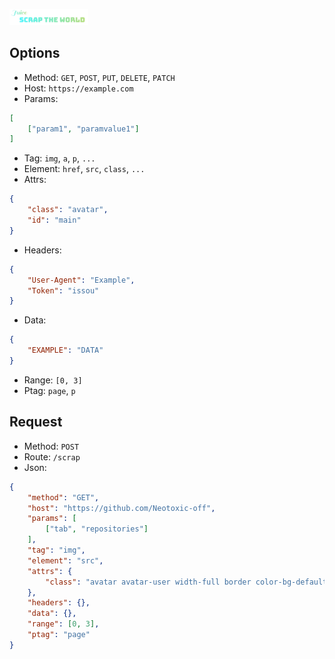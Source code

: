 <p>
    <img src="https://github.com/Neotoxic-off/Juice/blob/master/img/logo.png?raw=true" height="25%" width="25%"/>
</p>

## Options
- Method: `GET`, `POST`, `PUT`, `DELETE`, `PATCH`
- Host: `https://example.com`
- Params: 
```JSON
[
    ["param1", "paramvalue1"]
]
```
- Tag: `img`, `a`, `p`, `...`
- Element: `href`, `src`, `class`, `...`
- Attrs:
```JSON
{
    "class": "avatar",
    "id": "main"
}
```
- Headers:
```JSON
{
    "User-Agent": "Example",
    "Token": "issou"
}
```
- Data:
```JSON
{
    "EXAMPLE": "DATA"
}
```
- Range: `[0, 3]`
- Ptag: `page`, `p`

## Request
- Method: `POST`
- Route: `/scrap`
- Json:
```JSON
{
    "method": "GET",
    "host": "https://github.com/Neotoxic-off",
    "params": [
        ["tab", "repositories"]
    ],
    "tag": "img",
    "element": "src",
    "attrs": {
        "class": "avatar avatar-user width-full border color-bg-default"
    },
    "headers": {},
    "data": {},
    "range": [0, 3],
    "ptag": "page"
}
```
